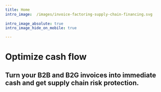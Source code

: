 ```yaml
---
title: Home
intro_image:  /images/invoice-factoring-supply-chain-financing.svg 
 
intro_image_absolute: true
intro_image_hide_on_mobile: true

---
```

# Optimize cash flow

## Turn your B2B and B2G invoices into immediate cash and get supply chain risk protection.
